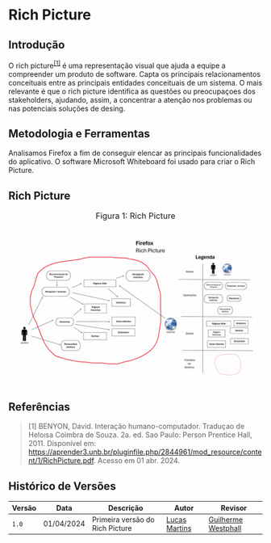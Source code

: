 # Rich Picture

## Introdução
O rich picture<sup><a href="#Referências">[1]</a></sup> é uma representação visual que ajuda a equipe a compreender um produto de software. Capta os principais relacionamentos conceituais entre as principais entidades conceituais de um sistema. O mais relevante é que o rich picture identifica as questões ou preocupaçoes dos stakeholders, ajudando, assim, a concentrar a atenção nos problemas ou nas potenciais soluções de desing.

## Metodologia e Ferramentas
Analisamos Firefox a fim de conseguir elencar as principais funcionalidades do aplicativo. O software Microsoft Whiteboard foi usado para criar o Rich Picture.

## Rich Picture

<font size="3"><p style="text-align: center">Figura 1: Rich Picture</p></font>

<img src="https://github.com/Requisitos-de-Software/2024.1-Firefox/blob/main/imagens/RichPicture.png">

## Referências
> [1] BENYON, David. Interação humano-computador. Traduçao de Heloısa Coimbra de Souza. 2a. ed. Sao Paulo: Person Prentice Hall, 2011. Disponível em: <https://aprender3.unb.br/pluginfile.php/2844961/mod_resource/content/1/RichPicture.pdf>. Acesso em 01 abr. 2024.

## Histórico de Versões

Versão  | Data | Descrição | Autor | Revisor
-------- | ------ | ------ | ---------- | ----------
`1.0` | 01/04/2024 | Primeira versão do Rich Picture  | [Lucas Martins](https://github.com/martinsglucas) | [Guilherme Westphall](https://github.com/west7)
